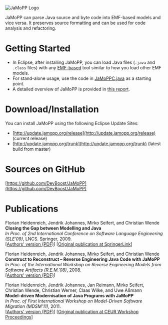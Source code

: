 ![JaMoPP Logo](Doc/org.emftext.language.java.doc/html/figures/JaMoPPLogo.png)

JaMoPP can parse Java source and byte code into EMF-based models and vice versa. It preserves source formatting and can be used for code analysis and refactoring.

# Getting Started

* In Eclipse, after installing JaMoPP, you can load Java files (`.java` and `.class` files) with any [EMF-based](https://www.eclipse.org/modeling/emf/) tool similar to how you load other EMF models.
* For stand-alone usage, use the code in [JaMoPPC.java](https://github.com/DevBoost/JaMoPP/blob/master/Utils/org.emftext.language.java.jamoppc/src/org/emftext/language/java/jamoppc/JaMoPPC.java) as a starting point.
* A detailed overview of JaMoPP is provided in [this report](Doc/org.emftext.language.java.doc/publications/2009_JaMoPP_The_Java_Model_Parser_and_Printer.pdf).

# Download/Installation

You can install JaMoPP using the following Eclipse Update Sites:

* [http://update.jamopp.org/release](http://update.jamopp.org/release) (current release)
* [http://update.jamopp.org/trunk](http://update.jamopp.org/trunk) (latest build from master)

# Sources on GitHub

[https://github.com/DevBoost/JaMoPP](https://github.com/DevBoost/JaMoPP)

# Publications

Florian Heidenreich, Jendrik Johannes, Mirko Seifert, and Christian Wende<br/>
**Closing the Gap between Modelling and Java**<br/>
*In Proc. of 2nd International Conference on Software Language Engineering (SLE’09)*, LNCS. Springer, 2009.<br/>
[[Authors' version (PDF)](Doc/org.emftext.language.java.doc/publications/2009_SLE_JaMoPP.pdf)]
[[Original publication at SpringerLink](http://www.springerlink.com/content/f50585787w605478/)]

Florian Heidenreich, Jendrik Johannes, Mirko Seifert, and Christian Wende<br/>
**Construct to Reconstruct – Reverse Engineering Java Code with JaMoPP**<br/>
*In Proc. of the International Workshop on Reverse Engineering Models from Software Artifacts (R.E.M.’08)*, 2008.<br/>
[[Authors' version (PDF)](Doc/org.emftext.language.java.doc/publications/2009_REM_JaMoPPReverse.pdf)]


Florian Heidenreich, Jendrik Johannes, Jan Reimann, Mirko Seifert, Christian Wende, Christian Werner, Claas Wilke, and Uwe Aßmann<br/>
**Model-driven Modernisation of Java Programs with JaMoPP**<br/>
*In Proc. of First International Workshop on Model-Driven Software Migration (MDSM’11)*, 2011.<br/>
[[Authors' version (PDF)](Doc/org.emftext.language.java.doc/publications/2011_MDSM_JaMoPPModernise.pdf)]
[[Original publication at CEUR Workshop Proceedings](http://ceur-ws.org/Vol-708/)]